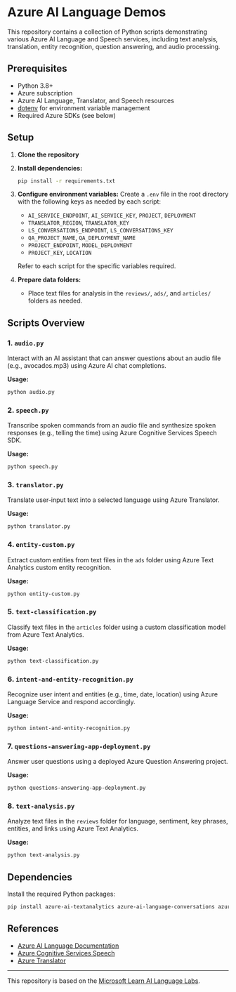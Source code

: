# Azure AI Language Demos

This repository contains a collection of Python scripts demonstrating various Azure AI Language and Speech services, including text analysis, translation, entity recognition, question answering, and audio processing.

## Prerequisites

- Python 3.8+
- Azure subscription
- Azure AI Language, Translator, and Speech resources
- [dotenv](https://pypi.org/project/python-dotenv/) for environment variable management
- Required Azure SDKs (see below)

## Setup

1. **Clone the repository**
2. **Install dependencies:**
   ```bash
   pip install -r requirements.txt
   ```
3. **Configure environment variables:**
   Create a `.env` file in the root directory with the following keys as needed by each script:
   - `AI_SERVICE_ENDPOINT`, `AI_SERVICE_KEY`, `PROJECT`, `DEPLOYMENT`
   - `TRANSLATOR_REGION`, `TRANSLATOR_KEY`
   - `LS_CONVERSATIONS_ENDPOINT`, `LS_CONVERSATIONS_KEY`
   - `QA_PROJECT_NAME`, `QA_DEPLOYMENT_NAME`
   - `PROJECT_ENDPOINT`, `MODEL_DEPLOYMENT`
   - `PROJECT_KEY`, `LOCATION`

   Refer to each script for the specific variables required.

4. **Prepare data folders:**
   - Place text files for analysis in the `reviews/`, `ads/`, and `articles/` folders as needed.

## Scripts Overview

### 1. `audio.py`
Interact with an AI assistant that can answer questions about an audio file (e.g., avocados.mp3) using Azure AI chat completions.

**Usage:**
```bash
python audio.py
```

### 2. `speech.py`
Transcribe spoken commands from an audio file and synthesize spoken responses (e.g., telling the time) using Azure Cognitive Services Speech SDK.

**Usage:**
```bash
python speech.py
```

### 3. `translator.py`
Translate user-input text into a selected language using Azure Translator.

**Usage:**
```bash
python translator.py
```

### 4. `entity-custom.py`
Extract custom entities from text files in the `ads` folder using Azure Text Analytics custom entity recognition.

**Usage:**
```bash
python entity-custom.py
```

### 5. `text-classification.py`
Classify text files in the `articles` folder using a custom classification model from Azure Text Analytics.

**Usage:**
```bash
python text-classification.py
```

### 6. `intent-and-entity-recognition.py`
Recognize user intent and entities (e.g., time, date, location) using Azure Language Service and respond accordingly.

**Usage:**
```bash
python intent-and-entity-recognition.py
```

### 7. `questions-answering-app-deployment.py`
Answer user questions using a deployed Azure Question Answering project.

**Usage:**
```bash
python questions-answering-app-deployment.py
```

### 8. `text-analysis.py`
Analyze text files in the `reviews` folder for language, sentiment, key phrases, entities, and links using Azure Text Analytics.

**Usage:**
```bash
python text-analysis.py
```

## Dependencies

Install the required Python packages:
```bash
pip install azure-ai-textanalytics azure-ai-language-conversations azure-ai-translation-text azure-identity azure-core azure-cognitiveservices-speech python-dotenv
```

## References
- [Azure AI Language Documentation](https://learn.microsoft.com/azure/ai-services/language-service/)
- [Azure Cognitive Services Speech](https://learn.microsoft.com/azure/ai-services/speech-service/)
- [Azure Translator](https://learn.microsoft.com/azure/ai-services/translator/)

---

This repository is based on the [Microsoft Learn AI Language Labs](https://github.com/MicrosoftLearning/mslearn-ai-language/tree/main/Labfiles).